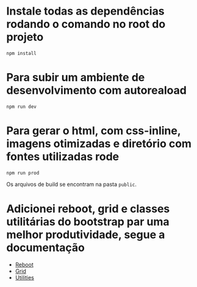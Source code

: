 # Instale todas as dependências rodando o comando no root do projeto

`npm install`


# Para subir um ambiente de desenvolvimento com autoreaload

`npm run dev`


# Para gerar o html, com css-inline, imagens otimizadas e diretório com fontes utilizadas rode

`npm run prod`

Os arquivos de build se encontram na pasta `public`.


# Adicionei reboot, grid e classes utilitárias do bootstrap par uma melhor produtividade, segue a documentação

- [Reboot](https://getbootstrap.com/docs/4.1/content/reboot/)
- [Grid](https://getbootstrap.com/docs/4.1/layout/grid/)
- [Utilities](https://getbootstrap.com/docs/4.1/utilities/)

